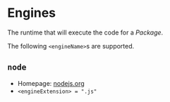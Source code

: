 Engines
=======

The runtime that will execute the code for a *Package*.

The following `<engineName>`s are supported.


`node`
------

  * Homepage: [nodejs.org](http://nodejs.org)
  * `<engineExtension> = ".js"`
